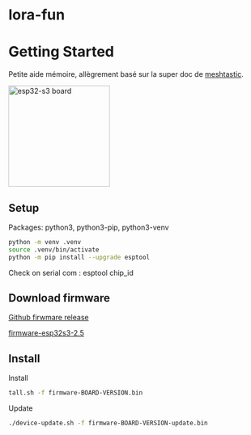 # lora-fun

# Getting Started
Petite aide mémoire, allègrement basé sur la super doc de [meshtastic](https://meshtastic.org/docs/introduction/).

[<img src="https://flasher.meshtastic.org/img/devices/seeed-xiao-s3.svg" alt="esp32-s3 board" style="width:200px;"/>](https://meshtastic.org/docs/introduction/)

## Setup

Packages: python3, python3-pip, python3-venv

```bash
python -m venv .venv
source .venv/bin/activate
python -m pip install --upgrade esptool
```

Check on serial com : esptool chip_id

## Download firmware

[Github firwmare release](https://github.com/meshtastic/firmware/releases/tag/v2.5.20.4c97351)

[firmware-esp32s3-2.5](https://github.com/meshtastic/firmware/releases/download/v2.5.20.4c97351/firmware-esp32s3-2.5.20.4c97351.zip)


## Install

Install
```bash
tall.sh -f firmware-BOARD-VERSION.bin
```
Update
```bash
./device-update.sh -f firmware-BOARD-VERSION-update.bin
```
